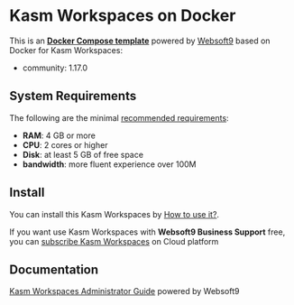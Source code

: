 # Kasm Workspaces on Docker  

This is an **[Docker Compose template](https://github.com/Websoft9/docker-library)** powered by [Websoft9](https://www.websoft9.com) based on Docker for Kasm Workspaces:


 - community:  1.17.0


## System Requirements

The following are the minimal [recommended requirements](https://www.kasmweb.com/docs/latest/install/system_requirements.html):

* **RAM**: 4 GB or more
* **CPU**: 2 cores or higher
* **Disk**: at least 5 GB of free space
* **bandwidth**: more fluent experience over 100M  

## Install

You can install this Kasm Workspaces by [How to use it?](https://github.com/Websoft9/docker-library#how-to-use-it).   

If you want use Kasm Workspaces with **Websoft9 Business Support** free, you can [subscribe Kasm Workspaces](https://www.websoft9.com/apps) on Cloud platform

## Documentation

[Kasm Workspaces Administrator Guide](https://support.websoft9.com/docs/kasmweb) powered by Websoft9